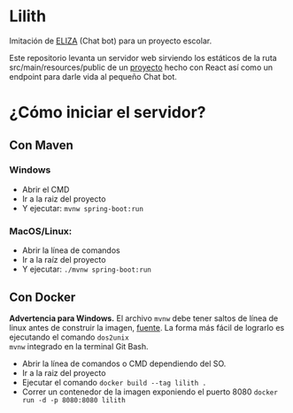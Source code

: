 # Lilith
Imitación de [ELIZA](https://en.wikipedia.org/wiki/ELIZA) (Chat bot) para un proyecto escolar.

Este repositorio levanta un servidor web sirviendo los estáticos de la ruta src/main/resources/public
de un [proyecto](https://github.com/Saakve/Lilith-frontend) hecho con React así como un endpoint para darle vida al pequeño Chat bot.

# ¿Cómo iniciar el servidor?
## Con Maven
### Windows
* Abrir el CMD
* Ir a la raiz del proyecto
* Y ejecutar: <code>mvnw spring-boot:run</code>

### MacOS/Linux:
* Abrir la línea de comandos
* Ir a la raíz del proyecto
* Y ejecutar: <code>./mvnw spring-boot:run</code>

## Con Docker
<b>Advertencia para Windows.</b> El archivo <code>mvnw</code> debe tener saltos de línea de linux antes de construir la imagen, [fuente](https://stackoverflow.com/questions/61226664/build-docker-error-bin-sh-1-mvnw-not-found). La forma más fácil de lograrlo es ejecutando el comando <code>dos2unix mvnw</code> integrado en la terminal Git Bash.

* Abrir la línea de comandos o CMD dependiendo del SO.
* Ir a la raiz del proyecto
* Ejecutar el comando <code>docker build --tag lilith .</code>
* Correr un contenedor de la imagen exponiendo el puerto 8080 <code>docker run -d -p 8080:8080 lilith</code>
